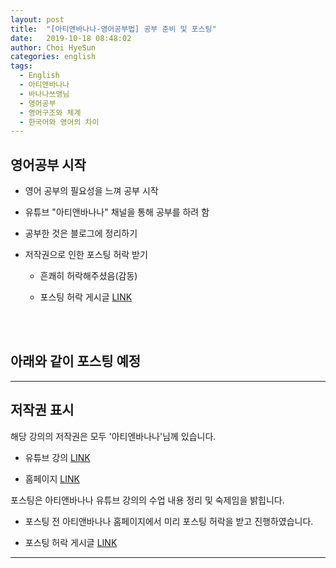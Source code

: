 ```yaml
---
layout: post
title:  "[아티앤바나나-영어공부법] 공부 준비 및 포스팅"
date:   2019-10-18 08:48:02
author: Choi HyeSun
categories: english
tags:
  - English
  - 아티앤바나나
  - 바나나쓰앵님
  - 영어공부
  - 영어구조와 체계
  - 한국어와 영어의 차이
---
```


## 영어공부 시작

- 영어 공부의 필요성을 느껴 공부 시작

- 유튜브 "아티앤바나나" 채널을 통해 공부를 하려 함

- 공부한 것은 블로그에 정리하기

- 저작권으로 인한 포스팅 허락 받기

  - 흔쾌히 허락해주셨음(감동)
  
  - 포스팅 허락 게시글 [LINK](https://www.artyandbanana.com/community/english/%EC%98%81%EC%96%B4-%EA%B0%95%EC%9D%98-%ED%8F%AC%EC%8A%A4%ED%8C%85/#post-417)


<br>
<br>

## 아래와 같이 포스팅 예정

---

## 저작권 표시

해당 강의의 저작권은 모두 '아티엔바나나'님께 있습니다.

- 유튜브 강의 [LINK](https://www.youtube.com/watch?v=lquhyrulVxE&list=PLAaYgDI-R1LzJeYkMLDilNpx95I5eUnPF)

- 홈페이지 [LINK](https://www.artyandbanana.com/)

포스팅은 아티앤바나나 유튜브 강의의 수업 내용 정리 및 숙제임을 밝힙니다.

- 포스팅 전 아티앤바나나 홈페이지에서 미리 포스팅 허락을 받고 진행하였습니다.

- 포스팅 허락 게시글 [LINK](https://www.artyandbanana.com/community/english/%EC%98%81%EC%96%B4-%EA%B0%95%EC%9D%98-%ED%8F%AC%EC%8A%A4%ED%8C%85/#post-417)

---
